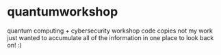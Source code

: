 # quantumworkshop
quantum computing + cybersecurity workshop code copies
not my work just wanted to accumulate all of the information in one place to look back on! :)
